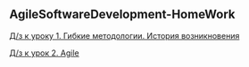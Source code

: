 ## AgileSoftwareDevelopment-HomeWork

[Д/з к уроку 1. Гибкие методологии. История возникновения](https://github.com/Bev0802/AgileSoftwareDevelopment-HomeWork/blob/main/HW_2.md#%D1%83%D1%80%D0%BE%D0%BA-2-agile)

[Д/з к урок 2. Agile](https://github.com/Bev0802/AgileSoftwareDevelopment-HomeWork/blob/main/HW_2.md#%D1%83%D1%80%D0%BE%D0%BA-2-agile)
